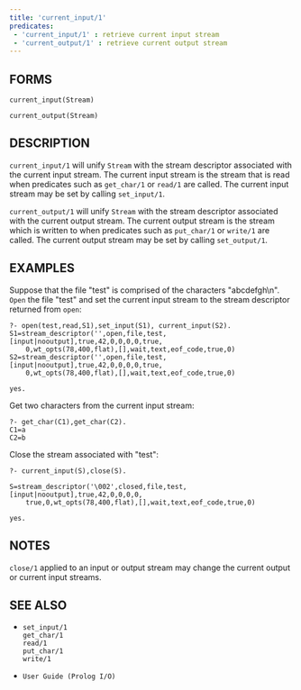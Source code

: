 ```yaml
---
title: 'current_input/1'
predicates:
 - 'current_input/1' : retrieve current input stream
 - 'current_output/1' : retrieve current output stream
---
```


## FORMS
```
current_input(Stream)

current_output(Stream)
```
## DESCRIPTION

`current_input/1` will unify `Stream` with the stream descriptor associated with the current input stream. The current input stream is the stream that is read when predicates such as `get_char/1` or `read/1` are called. The current input stream may be set by calling `set_input/1`.

`current_output/1` will unify `Stream` with the stream descriptor associated with the current output stream. The current output stream is the stream which is written to when predicates such as `put_char/1` or `write/1` are called. The current output stream may be set by calling `set_output/1`.

## EXAMPLES

Suppose that the file &quot;test&quot; is comprised of the characters &quot;abcdefgh\n&quot;.  `Open` the file &quot;test&quot; and set the current input stream to the stream descriptor returned from `open`:

```
?- open(test,read,S1),set_input(S1), current_input(S2).
S1=stream_descriptor('',open,file,test,[input|nooutput],true,42,0,0,0,0,true,
    0,wt_opts(78,400,flat),[],wait,text,eof_code,true,0) 
S2=stream_descriptor('',open,file,test,[input|nooutput],true,42,0,0,0,0,true,
    0,wt_opts(78,400,flat),[],wait,text,eof_code,true,0) 

yes.
```
Get two characters from the current input stream:
```
?- get_char(C1),get_char(C2).
C1=a
C2=b
```
Close the stream associated with &quot;test&quot;:
```
?- current_input(S),close(S).

S=stream_descriptor('\002',closed,file,test,[input|nooutput],true,42,0,0,0,0,
    true,0,wt_opts(78,400,flat),[],wait,text,eof_code,true,0) 

yes.
```
## NOTES

`close/1` applied to an input or output stream  may change the current output or current input streams.

## SEE ALSO

- `set_input/1`  
`get_char/1`  
`read/1`  
`put_char/1`  
`write/1`

- `User Guide (Prolog I/O)`
